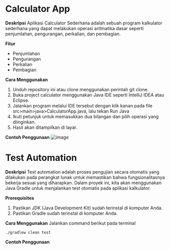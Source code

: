 # Calculator App
**Deskripsi**
Aplikasi Calculator Sederhana adalah sebuah program kalkulator sederhana yang dapat melakukan operasi aritmatika dasar seperti penjumlahan, pengurangan, perkalian, dan pembagian.

**Fitur**
* Penjumlahan
* Pengurangan
* Perkalian
* Pembagian
  
**Cara Menggunakan**
1. Unduh repository ini atau clone menggunakan perintah git clone.
2. Buka project calculator menggunakan Java IDE seperti IntelliJ IDEA atau Eclipse.
3. Jalankan program melalui IDE tersebut dengan klik kanan pada file src>main>java>CalculatorApp.java, lalu tekan Run Java
4. Ikuti petunjuk untuk memasukkan dua bilangan dan pilih operasi yang diinginkan.
5. Hasil akan ditampilkan di layar.

**Contoh Penggunaan**
![image](https://github.com/farizibnu/Calculator-UnitTesting/assets/95272531/7b904b00-4b7f-485e-a712-a12a3f7e2886)


# Test Automation
**Deskripsi**
Test automation adalah proses pengujian secara otomatis yang dilakukan pada perangkat lunak untuk memastikan bahwa fungsionalitasnya bekerja sesuai yang diharapkan. Dalam proyek ini, kita akan menggunakan Java Gradle untuk menjalankan test otomatis pada aplikasi kalkulator.

**Prerequisites**
1. Pastikan JDK (Java Development Kit) sudah terinstal di komputer Anda.
2. Pastikan Gradle sudah terinstal di komputer Anda.

**Cara Menggunakan**
Jalankan command berikut pada terminal
```
./gradlew clean test
```

**Contoh Penggunaan**
